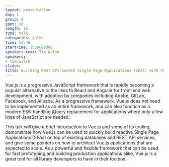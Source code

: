 ```yaml
---
layout: presentation
day: 1
group: 2
spot: 18
length: 15
type: talk
categories: talks
time: 13:45
startTime: 1550688300
speakers-text: Tim Walsh
speakers:
- tim-walsh
slides:
title: Building REST API-backed Single Page Applications (SPAs) with Vue.js
---
```

Vue.js is a progressive JavaScript framework that is rapidly becoming a popular alternative to the likes to React and Angular for front-end web development, with adoption by companies including Adobe, GitLab, Facebook, and Alibaba. As a progressive framework, Vue.js does not need to be implemented as an entire framework, and can also function as a modern ES6-handling jQuery replacement for applications where only a few lines of JavaScript are needed.

This talk will give a brief introduction to Vue.js and some of its tooling, demonstrate how Vue.js can be used to quickly build reactive Single Page Applications (SPAs) on top of existing databases and REST API services, and give some pointers on how to architect Vue.js applications that are expected to scale. As a powerful and flexible framework that can be used for fast prototyping and building production applications alike, Vue.js is a great tool for all library developers to have in their toolbox.
